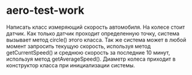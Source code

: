 # aero-test-work

Написать класс измеряющий скорость автомобиля. На колесе стоит датчик. Как только датчик проходит определенную точку, система вызывает метод circle() этого класса. Так же система может в любой момент запросить текущую скорость, используя метод getCurrentSpeed() и среднюю скорость за последние 10 минут, иcпользуя метод getAverageSpeed().
Диаметр колеса приходит в конструктор класса при инициализации системы.